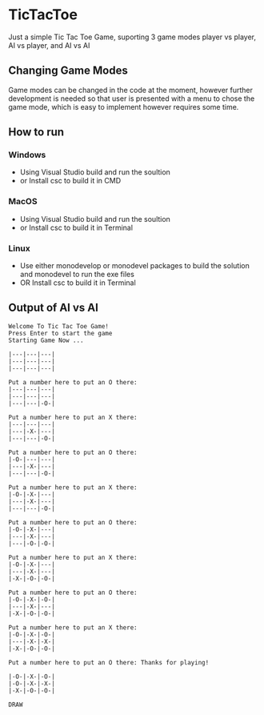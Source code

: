 # TicTacToe
Just a simple Tic Tac Toe Game, suporting 3 game modes player vs player, AI vs player, and AI vs AI

## Changing Game Modes
Game modes can be changed in the code at the moment, however further development is needed 
so that user is presented with a menu to chose the game mode, which is easy to implement however 
requires some time.

## How to run
### Windows
* Using Visual Studio build and run the soultion
* or Install csc to build it in CMD
### MacOS
* Using Visual Studio build and run the soultion
* or Install csc to build it in Terminal
### Linux
* Use either monodevelop or monodevel packages to build the solution and monodevel to run the exe files
* OR Install csc to build it in Terminal


## Output of AI vs AI
```
Welcome To Tic Tac Toe Game!
Press Enter to start the game
Starting Game Now ...

|---|---|---|
|---|---|---|
|---|---|---|

Put a number here to put an O there: 
|---|---|---|
|---|---|---|
|---|---|-O-|

Put a number here to put an X there: 
|---|---|---|
|---|-X-|---|
|---|---|-O-|

Put a number here to put an O there: 
|-O-|---|---|
|---|-X-|---|
|---|---|-O-|

Put a number here to put an X there: 
|-O-|-X-|---|
|---|-X-|---|
|---|---|-O-|

Put a number here to put an O there: 
|-O-|-X-|---|
|---|-X-|---|
|---|-O-|-O-|

Put a number here to put an X there: 
|-O-|-X-|---|
|---|-X-|---|
|-X-|-O-|-O-|

Put a number here to put an O there: 
|-O-|-X-|-O-|
|---|-X-|---|
|-X-|-O-|-O-|

Put a number here to put an X there: 
|-O-|-X-|-O-|
|---|-X-|-X-|
|-X-|-O-|-O-|

Put a number here to put an O there: Thanks for playing!

|-O-|-X-|-O-|
|-O-|-X-|-X-|
|-X-|-O-|-O-|

DRAW
```


